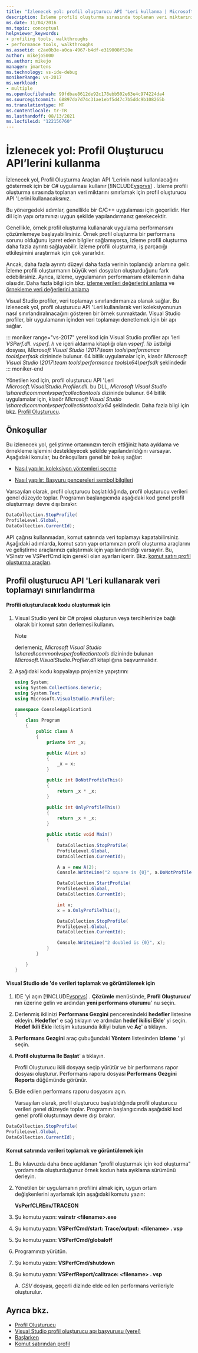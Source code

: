 ```yaml
---
title: "İzlenecek yol: profil oluşturucu API 'Leri kullanma | Microsoft Docs"
description: İzleme profili oluşturma sırasında toplanan veri miktarını sınırlamak için profil oluşturucu API 'Lerini nasıl kullanacağınızı öğrenin.
ms.date: 11/04/2016
ms.topic: conceptual
helpviewer_keywords:
- profiling tools, walkthroughs
- performance tools, walkthroughs
ms.assetid: c2ae0b3e-a0ca-4967-b4df-e319008f520e
author: mikejo5000
ms.author: mikejo
manager: jmartens
ms.technology: vs-ide-debug
monikerRange: vs-2017
ms.workload:
- multiple
ms.openlocfilehash: 99fdbae8612de92c178ebb502e63e4c974224da4
ms.sourcegitcommit: 68897da7d74c31ae1ebf5d47c7b5ddc9b108265b
ms.translationtype: MT
ms.contentlocale: tr-TR
ms.lasthandoff: 08/13/2021
ms.locfileid: "122156760"
---
```

# <a name="walkthrough-using-profiler-apis"></a>İzlenecek yol: Profil Oluşturucu API’lerini kullanma

İzlenecek yol, Profil Oluşturma Araçları API 'Lerinin nasıl kullanılacağını göstermek için bir C# uygulaması kullanır [!INCLUDE[vsprvs](../code-quality/includes/vsprvs_md.md)] . İzleme profili oluşturma sırasında toplanan veri miktarını sınırlamak için profil oluşturucu API 'Lerini kullanacaksınız.

 Bu yönergedeki adımlar, genellikle bir C/C++ uygulaması için geçerlidir. Her dil için yapı ortamınızı uygun şekilde yapılandırmanız gerekecektir.

 Genellikle, örnek profil oluşturma kullanarak uygulama performansını çözümlemeye başlayabilirsiniz. Örnek profil oluşturma bir performans sorunu olduğunu işaret eden bilgiler sağlamıyorsa, izleme profili oluşturma daha fazla ayrıntı sağlayabilir. İzleme profili oluşturma, iş parçacığı etkileşimini araştırmak için çok yararlıdır.

 Ancak, daha fazla ayrıntı düzeyi daha fazla verinin toplandığı anlamına gelir. İzleme profili oluşturmanın büyük veri dosyaları oluşturduğunu fark edebilirsiniz. Ayrıca, izleme, uygulamanın performansını etkilemenin daha olasıdır. Daha fazla bilgi için bkz. [izleme verileri değerlerini anlama](../profiling/understanding-instrumentation-data-values.md) ve [örnekleme veri değerlerini anlama](../profiling/understanding-sampling-data-values.md)

 Visual Studio profiler, veri toplamayı sınırlandırmanıza olanak sağlar. Bu izlenecek yol, profil oluşturucu API 'Leri kullanılarak veri koleksiyonunun nasıl sınırlandıralınacağını gösteren bir örnek sunmaktadır. Visual Studio profiler, bir uygulamanın içinden veri toplamayı denetlemek için bir apı sağlar.

 ::: moniker range="vs-2017"
 yerel kod için Visual Studio profiler apı 'leri *VSPerf.dll*. *vsperf. h* ve içeri aktarma kitaplığı olan *vsperf. lib* üstbilgi dosyası, *Microsoft Visual Studio \2017\team tools\performance tools\perfsdk* dizininde bulunur.  64 bitlik uygulamalar için, klasör *Microsoft Visual Studio \2017\team tools\performance tools\x64\perfsdk* şeklindedir
 ::: moniker-end

 Yönetilen kod için, profil oluşturucu API 'Leri *Microsoft.VisualStudio.Profiler.dll*. bu DLL, *Microsoft Visual Studio \shared\common\vsperfcollectiontools* dizininde bulunur. 64 bitlik uygulamalar için, klasör *Microsoft Visual Studio \shared\common\vsperfcollectiontools\x64* şeklindedir. Daha fazla bilgi için bkz. [Profil Oluşturucu](/previous-versions/ms242704(v=vs.140)).

## <a name="prerequisites"></a>Önkoşullar
 Bu izlenecek yol, geliştirme ortamınızın tercih ettiğiniz hata ayıklama ve örnekleme işlemini destekleyecek şekilde yapılandırıldığını varsayar. Aşağıdaki konular, bu önkoşullara genel bir bakış sağlar:

- [Nasıl yapılır: koleksiyon yöntemleri seçme](../profiling/how-to-choose-collection-methods.md)

- [Nasıl yapılır: Başvuru pencereleri sembol bilgileri](../profiling/how-to-reference-windows-symbol-information.md)

 Varsayılan olarak, profil oluşturucu başlatıldığında, profil oluşturucu verileri genel düzeyde toplar. Programın başlangıcında aşağıdaki kod genel profil oluşturmayı devre dışı bırakır.

```csharp
DataCollection.StopProfile(
ProfileLevel.Global,
DataCollection.CurrentId);
```

 API çağrısı kullanmadan, komut satırında veri toplamayı kapatabilirsiniz. Aşağıdaki adımlarda, komut satırı yapı ortamınızın profil oluşturma araçlarını ve geliştirme araçlarınızı çalıştırmak için yapılandırıldığı varsayılır. Bu, VSInstr ve VSPerfCmd için gerekli olan ayarları içerir. Bkz. [komut satırı profil oluşturma araçları](../profiling/using-the-profiling-tools-from-the-command-line.md).

## <a name="limit-data-collection-using-profiler-apis"></a>Profil oluşturucu API 'Leri kullanarak veri toplamayı sınırlandırma

#### <a name="to-create-the-code-to-profile"></a>Profili oluşturulacak kodu oluşturmak için

1. Visual Studio yeni bir C# projesi oluşturun veya tercihlerinize bağlı olarak bir komut satırı derlemesi kullanın.

    > [!NOTE]
    > derlemeniz, *Microsoft Visual Studio \shared\common\vsperfcollectiontools* dizininde bulunan *Microsoft.VisualStudio.Profiler.dll* kitaplığına başvurmalıdır.

2. Aşağıdaki kodu kopyalayıp projenize yapıştırın:

    ```csharp
    using System;
    using System.Collections.Generic;
    using System.Text;
    using Microsoft.VisualStudio.Profiler;

    namespace ConsoleApplication1
    {
        class Program
        {
            public class A
            {
                private int _x;

                public A(int x)
                {
                    _x = x;
                }

                public int DoNotProfileThis()
                {
                    return _x * _x;
                }

                public int OnlyProfileThis()
                {
                    return _x + _x;
                }

                public static void Main()
                {
                    DataCollection.StopProfile(
                    ProfileLevel.Global,
                    DataCollection.CurrentId);

                    A a = new A(2);
                    Console.WriteLine("2 square is {0}", a.DoNotProfileThis());

                    DataCollection.StartProfile(
                    ProfileLevel.Global,
                    DataCollection.CurrentId);

                    int x;
                    x = a.OnlyProfileThis();

                    DataCollection.StopProfile(
                    ProfileLevel.Global,
                    DataCollection.CurrentId);

                    Console.WriteLine("2 doubled is {0}", x);
                }
            }

        }
    }
    ```

#### <a name="to-collect-and-view-data-in-the-visual-studio-ide"></a>Visual Studio ıde 'de verileri toplamak ve görüntülemek için

1. IDE 'yi açın [!INCLUDE[vsprvs](../code-quality/includes/vsprvs_md.md)] . **Çözümle** menüsünde, **Profil Oluşturucu**' nın üzerine gelin ve ardından **yeni performans oturumu**' nu seçin.

2. Derlenmiş ikilinizi **Performans Gezgini** penceresindeki **hedefler** listesine ekleyin. **Hedefler**' e sağ tıklayın ve ardından **hedef ikilisi Ekle**' yi seçin. **Hedef Ikili Ekle** iletişim kutusunda ikiliyi bulun ve **Aç**' a tıklayın.

3. **Performans Gezgini** araç çubuğundaki **Yöntem** listesinden **izleme** ' yi seçin.

4. **Profil oluşturma Ile Başlat**' a tıklayın.

    Profil Oluşturucu ikili dosyayı seçip yürütür ve bir performans rapor dosyası oluşturur. Performans raporu dosyası **Performans Gezgini** **Reports** düğümünde görünür.

5. Elde edilen performans raporu dosyasını açın.

   Varsayılan olarak, profil oluşturucu başlatıldığında profil oluşturucu verileri genel düzeyde toplar. Programın başlangıcında aşağıdaki kod genel profil oluşturmayı devre dışı bırakır.

```csharp
DataCollection.StopProfile(
ProfileLevel.Global,
DataCollection.CurrentId);
```

#### <a name="to-collect-and-view-data-at-the-command-line"></a>Komut satırında verileri toplamak ve görüntülemek için

1. Bu kılavuzda daha önce açıklanan "profil oluşturmak için kod oluşturma" yordamında oluşturduğunuz örnek kodun hata ayıklama sürümünü derleyin.

2. Yönetilen bir uygulamanın profilini almak için, uygun ortam değişkenlerini ayarlamak için aşağıdaki komutu yazın:

     **VsPerfCLREnv/TRACEON**

3. Şu komutu yazın: **vsinstr \<filename>.exe**

4. Şu komutu yazın: **VSPerfCmd/start: Trace/output: \<filename> . vsp**

5. Şu komutu yazın: **VSPerfCmd/globaloff**

6. Programınızı yürütün.

7. Şu komutu yazın: **VSPerfCmd/shutdown**

8. Şu komutu yazın: **VSPerfReport/calltrace: \<filename> . vsp**

     A. *CSV* dosyası, geçerli dizinde elde edilen performans verileriyle oluşturulur.

## <a name="see-also"></a>Ayrıca bkz.

- [Profil Oluşturucu](/previous-versions/ms242704(v=vs.140))
- [Visual Studio profil oluşturucu apı başvurusu (yerel)](../profiling/visual-studio-profiler-api-reference-native.md)
- [Başlarken](../profiling/getting-started-with-performance-tools.md)
- [Komut satırından profil](../profiling/using-the-profiling-tools-from-the-command-line.md)
